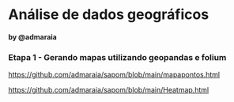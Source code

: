 
# Análise de dados geográficos
#### by @admaraia

### Etapa 1 - Gerando mapas utilizando geopandas e folium

<https://github.com/admaraia/sapom/blob/main/mapapontos.html>

<https://github.com/admaraia/sapom/blob/main/Heatmap.html>
